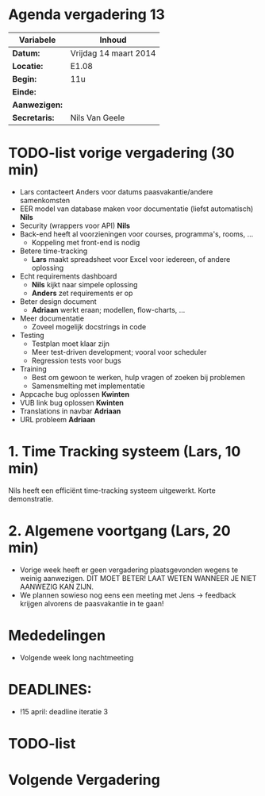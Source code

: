 # Agenda vergadering 13

Variabele				  |Inhoud
---			    		  |---
**Datum:**        |Vrijdag 14 maart 2014
**Locatie:**      |E1.08
**Begin:**        |11u
**Einde:**        |
**Aanwezigen:**   |
**Secretaris:**   |Nils Van Geele


# TODO-list vorige vergadering (30 min)
- Lars contacteert Anders voor datums paasvakantie/andere samenkomsten
- EER model van database maken voor documentatie (liefst automatisch) **Nils**
- Security (wrappers voor API) **Nils**
- Back-end heeft al voorzieningen voor courses, programma's, rooms, ...
  - Koppeling met front-end is nodig
- Betere time-tracking
  - **Lars** maakt spreadsheet voor Excel voor iedereen, of andere oplossing
- Echt requirements dashboard
  - **Nils** kijkt naar simpele oplossing
  - **Anders** zet requirements er op
- Beter design document
  - **Adriaan** werkt eraan; modellen, flow-charts, ...
- Meer documentatie
  - Zoveel mogelijk docstrings in code
- Testing
  - Testplan moet klaar zijn
  - Meer test-driven development; vooral voor scheduler
  - Regression tests voor bugs
- Training
  - Best om gewoon te werken, hulp vragen of zoeken bij problemen
  - Samensmelting met implementatie
- Appcache bug oplossen **Kwinten**
- VUB link bug oplossen **Kwinten**
- Translations in navbar **Adriaan**
- URL probleem **Adriaan**

# 1. Time Tracking systeem (Lars, 10 min)
Nils heeft een efficiënt time-tracking systeem uitgewerkt. Korte demonstratie.

# 2. Algemene voortgang (Lars, 20 min)
- Vorige week heeft er geen vergadering plaatsgevonden wegens te weinig aanwezigen. DIT MOET BETER! LAAT WETEN WANNEER  JE NIET AANWEZIG KAN ZIJN.
- We plannen sowieso nog eens een meeting met Jens -> feedback krijgen alvorens de paasvakantie in te gaan!



# Mededelingen
- Volgende week long nachtmeeting


# DEADLINES:
- !15 april: deadline iteratie 3

# TODO-list


# Volgende Vergadering

